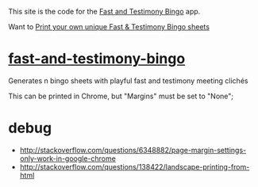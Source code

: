 This site is the code for the [Fast and Testimony Bingo](http://coolaj86.github.com/fast-and-testimony-bingo) app.

Want to [Print your own unique Fast & Testimony Bingo sheets](http://coolaj86.github.com/fast-and-testimony-bingo)

[fast-and-testimony-bingo](http://coolaj86.github.com/fast-and-testimony-bingo)
========================


Generates n bingo sheets with playful fast and testimony meeting clichés

This can be printed in Chrome, but "Margins" must be set to "None";

debug
=====

  * <http://stackoverflow.com/questions/6348882/page-margin-settings-only-work-in-google-chrome>
  * <http://stackoverflow.com/questions/138422/landscape-printing-from-html>
